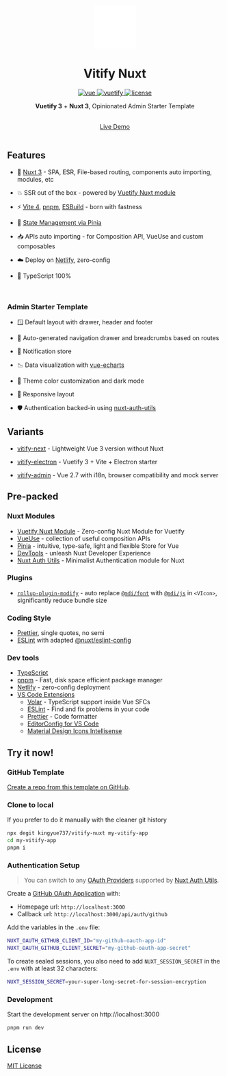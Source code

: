<p align="center">
  <img alt="Vitify - Opinionated Vuetify Admin Starter Template" src="public/vitify-nuxt.svg" width=100px/>
</p>
<h1 align="center">Vitify Nuxt</h1>

<p align="center">
  <a href="https://github.com/vuejs/vue">
    <img src="https://img.shields.io/badge/nuxt-3-brightgreen.svg" alt="vue">
  </a>
  <a href="https://github.com/vuetifyjs/vuetify">
    <img src="https://img.shields.io/badge/vuetify-3-blue.svg" alt="vuetify">
  </a>
  <a href="https://github.com/kingyue737/vitify-admin/blob/main/LICENSE">
    <img src="https://img.shields.io/github/license/mashape/apistatus.svg" alt="license">
  </a>
</p>

<p align='center'>
<b>Vuetify 3</b> + <b>Nuxt 3</b>, Opinionated Admin Starter Template<br><br>
</p>

<p align='center'>
<a href="https://vitify-nuxt.netlify.app/">Live Demo<br><br></a>
</p>

## Features

- 💚 [Nuxt 3](https://nuxt.com/) - SPA, ESR, File-based routing, components auto importing, modules, etc

- 💥 SSR out of the box - powered by [Vuetify Nuxt module](https://github.com/userquin/vuetify-nuxt-module)

- ⚡️ [Vite 4](https://github.com/vitejs/vite), [pnpm](https://pnpm.io/), [ESBuild](https://github.com/evanw/esbuild) - born with fastness

- 🍍 [State Management via Pinia](https://pinia.vuejs.org/)

- 📥 APIs auto importing - for Composition API, VueUse and custom composables

- ☁️ Deploy on [Netlify](https://www.netlify.com/), zero-config

- 🦾 TypeScript 100%

<br>

### Admin Starter Template

- 🪟 Default layout with drawer, header and footer

- 🧭 Auto-generated navigation drawer and breadcrumbs based on routes

- 🔔 Notification store

- 📉 Data visualization with [vue-echarts](https://github.com/ecomfe/vue-echarts)

- 🎨 Theme color customization and dark mode

- 📱 Responsive layout

- 🛡️ Authentication backed-in using [nuxt-auth-utils](https://github.com/Atinux/nuxt-auth-utils)

## Variants

- [vitify-next](https://github.com/kingyue737/vitify-next) - Lightweight Vue 3 version without Nuxt

- [vitify-electron](https://github.com/kingyue737/vitify-electron) - Vuetify 3 + Vite + Electron starter
- [vitify-admin](https://github.com/kingyue737/vitify-admin) - Vue 2.7 with i18n, browser compatibility and mock server

## Pre-packed

### Nuxt Modules

- [Vuetify Nuxt Module](https://github.com/userquin/vuetify-nuxt-module) - Zero-config Nuxt Module for Vuetify
- [VueUse](https://github.com/vueuse/vueuse) - collection of useful composition APIs
- [Pinia](https://github.com/vuejs/pinia) - intuitive, type-safe, light and flexible Store for Vue
- [DevTools](https://github.com/nuxt/devtools) - unleash Nuxt Developer Experience
- [Nuxt Auth Utils](https://github.com/Atinux/nuxt-auth-utils) - Minimalist Authentication module for Nuxt

### Plugins

- [`rollup-plugin-modify`](https://github.com/kingyue737/rollup-plugin-modify) - auto replace [`@mdi/font`](https://github.com/Templarian/MaterialDesign-Webfont) with [`@mdi/js`](https://github.com/Templarian/MaterialDesign-JS) in `<VIcon>`, significantly reduce bundle size

### Coding Style

- [Prettier](https://prettier.io/), single quotes, no semi
- [ESLint](https://eslint.org/) with adapted [@nuxt/eslint-config](https://github.com/nuxt/eslint-config)

### Dev tools

- [TypeScript](https://www.typescriptlang.org/)
- [pnpm](https://pnpm.js.org/) - Fast, disk space efficient package manager
- [Netlify](https://www.netlify.com/) - zero-config deployment
- [VS Code Extensions](./.vscode/extensions.json)
  - [Volar](https://marketplace.visualstudio.com/items?itemName=Vue.volar) - TypeScript support inside Vue SFCs
  - [ESLint](https://marketplace.visualstudio.com/items?itemName=dbaeumer.vscode-eslint) - Find and fix problems in your code
  - [Prettier](https://marketplace.visualstudio.com/items?itemName=esbenp.prettier-vscode) - Code formatter
  - [EditorConfig for VS Code](https://marketplace.visualstudio.com/items?itemName=EditorConfig.EditorConfig)
  - [Material Design Icons Intellisense](https://marketplace.visualstudio.com/items?itemName=lukas-tr.materialdesignicons-intellisense)

## Try it now!

### GitHub Template

[Create a repo from this template on GitHub](https://github.com/kingyue737/vitify-nuxt/generate).

### Clone to local

If you prefer to do it manually with the cleaner git history

```bash
npx degit kingyue737/vitify-nuxt my-vitify-app
cd my-vitify-app
pnpm i
```

### Authentication Setup

> You can switch to any [OAuth Providers](https://github.com/Atinux/nuxt-auth-utils#supported-oauth-providers) supported by [Nuxt Auth Utils](https://github.com/Atinux/nuxt-auth-utils).

Create a [GitHub OAuth Application](https://github.com/settings/applications/new) with:

- Homepage url: `http://localhost:3000`
- Callback url: `http://localhost:3000/api/auth/github`

Add the variables in the `.env` file:

```bash
NUXT_OAUTH_GITHUB_CLIENT_ID="my-github-oauth-app-id"
NUXT_OAUTH_GITHUB_CLIENT_SECRET="my-github-oauth-app-secret"
```

To create sealed sessions, you also need to add `NUXT_SESSION_SECRET` in the `.env` with at least 32 characters:

```bash
NUXT_SESSION_SECRET=your-super-long-secret-for-session-encryption
```

### Development

Start the development server on http://localhost:3000

```bash
pnpm run dev
```

## License

[MIT License](./LICENSE)
